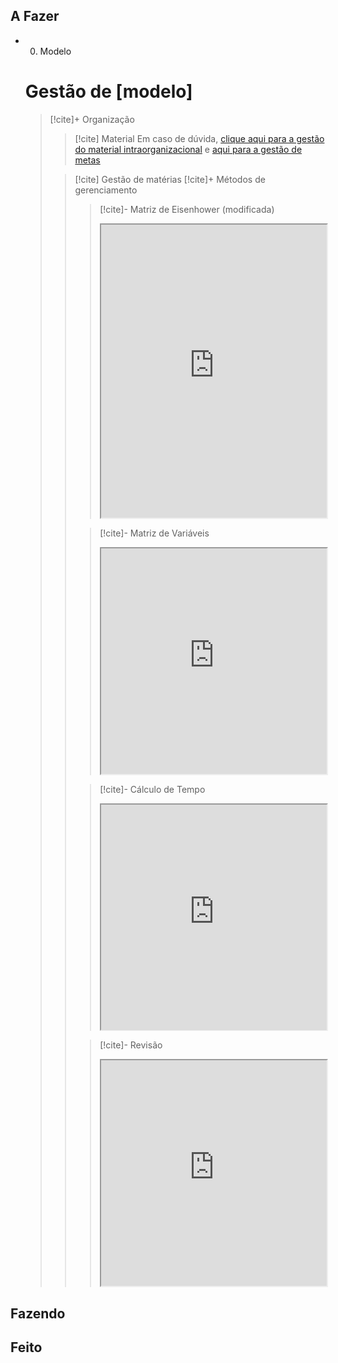 ## A Fazer
- 00. Modelo  
  # Gestão de [modelo]
  >  [!cite]+ Organização
  >  >  [!cite] Material 
  >  >    Em caso de dúvida, [clique aqui para a gestão do material intraorganizacional]() e [aqui para a gestão de metas]()
  >  
  >  > [!cite] Gestão de matérias
  >  > [!cite]+ Métodos de gerenciamento
  >  >  > [!cite]- Matriz de Eisenhower (modificada)
  >  >  > <iframe
  >  >  >  src="https://efzevios.github.io/Spork/Matriz%20de%20eisenhower.html"
  >  >  >  style="width:100%;height:auto;aspect-ratio:1/1.3"
  >  >  >  scrolling="yes">
  >  >  > </iframe>
  >  >
  >  >  > [!cite]- Matriz de Variáveis
  >  >  > <iframe
  >  >  >  src="https://efzevios.github.io/Spork/Matriz%20de%20vari%C3%A1veis.html "
  >  >  >  style="width:100%;height:auto;aspect-ratio:1/1"
  >  >  >  scrolling="yes">
  >  >  > </iframe>
  >  >
  >  >  > [!cite]- Cálculo de Tempo
  >  >  >  <iframe
  >  >  >   src="https://efzevios.github.io/Spork/Porcento.html"
  >  >  >   style="width:100%;height:;aspect-ratio:1"
  >  >  >   scrolling="yes">
  >  >  > </iframe>
  >  >
  > > > [!cite]- Revisão
  > > > <iframe
  > >  >src="https://efzevios.github.io/Spork/Matriz%20de%20ciclo%20revisional.html"
  > >  > style="width:100%;height:auto;aspect-ratio:1/1"
  > >  >scrolling="yes">
  > >  >   </iframe>
  
  
  
  

## Fazendo

## Feito